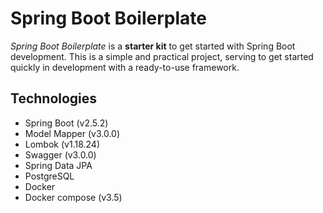 # Spring Boot Boilerplate
*Spring Boot Boilerplate* is a **starter kit** to get started with Spring Boot development. This is a simple and practical project, serving to get started quickly in development with a ready-to-use framework.

## Technologies
- Spring Boot (v2.5.2)
- Model Mapper (v3.0.0)
- Lombok (v1.18.24)
- Swagger (v3.0.0)
- Spring Data JPA
- PostgreSQL
- Docker
- Docker compose (v3.5)
